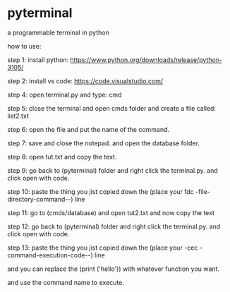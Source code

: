 # pyterminal
a programmable terminal in python


how to use:

step 1: install python: https://www.python.org/downloads/release/python-3105/

step 2: install vs code: https://code.visualstudio.com/

step 4: open terminal.py and type: cmd

step 5: close the terminal and open cmds folder and create a file called: list2.txt

step 6: open the file and put the name of the command.

step 7: save and close the notepad. and open the database folder.

step 8: open tut.txt and copy the text.

step 9: go back to (pyterminal) folder and right click the terminal.py. and click open with code.

step 10: paste the thing you jist copied down the (place your fdc -file-directory-command--) line

step 11: go to  (cmds/database)  and open tut2.txt and now copy the text

step 12: go back to (pyterminal) folder and right click the terminal.py. and click open with code.

step 13: paste the thing you jist copied down the (place your -cec -command-execution-code--) line

and you can replace the (print ('hello')) with whatever function you want.

and use the command name to execute.
